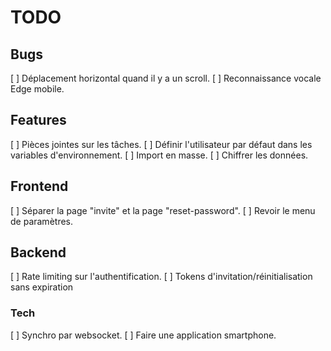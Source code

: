 # TODO

## Bugs

[ ] Déplacement horizontal quand il y a un scroll.
[ ] Reconnaissance vocale Edge mobile.

## Features

[ ] Pièces jointes sur les tâches.
[ ] Définir l'utilisateur par défaut dans les variables d'environnement.
[ ] Import en masse.
[ ] Chiffrer les données.

## Frontend

[ ] Séparer la page "invite" et la page "reset-password".
[ ] Revoir le menu de paramètres.

## Backend

[ ] Rate limiting sur l'authentification.
[ ] Tokens d'invitation/réinitialisation sans expiration


### Tech

[ ] Synchro par websocket.
[ ] Faire une application smartphone.